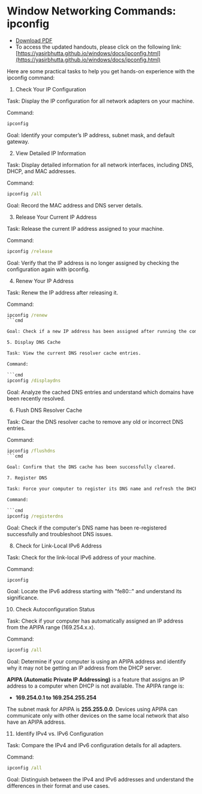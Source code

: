 # Window Networking Commands: ipconfig

- [Download PDF](https://yasirbhutta.github.io/windows/docs/ipconfig.pdf)
- To access the updated handouts, please click on the following link:
[https://yasirbhutta.github.io/windows/docs/ipconfig.html](https://yasirbhutta.github.io/windows/docs/ipconfig.html)

Here are some practical tasks to help you get hands-on experience with the ipconfig command:

1. Check Your IP Configuration

Task: Display the IP configuration for all network adapters on your machine.

Command:

```cmd
ipconfig
```

Goal: Identify your computer’s IP address, subnet mask, and default gateway.


2. View Detailed IP Information

Task: Display detailed information for all network interfaces, including DNS, DHCP, and MAC addresses.

Command:

```cmd
ipconfig /all
```

Goal: Record the MAC address and DNS server details.


3. Release Your Current IP Address

Task: Release the current IP address assigned to your machine.

Command:

```cmd
ipconfig /release
```

Goal: Verify that the IP address is no longer assigned by checking the configuration again with ipconfig.


4. Renew Your IP Address

Task: Renew the IP address after releasing it.

Command:

```cmd
ipconfig /renew
```cmd

Goal: Check if a new IP address has been assigned after running the command.

5. Display DNS Cache

Task: View the current DNS resolver cache entries.

Command:

```cmd
ipconfig /displaydns
```

Goal: Analyze the cached DNS entries and understand which domains have been recently resolved.

6. Flush DNS Resolver Cache

Task: Clear the DNS resolver cache to remove any old or incorrect DNS entries.

Command:

```cmd
ipconfig /flushdns
```cmd

Goal: Confirm that the DNS cache has been successfully cleared.

7. Register DNS

Task: Force your computer to register its DNS name and refresh the DHCP lease.

Command:

```cmd
ipconfig /registerdns
```

Goal: Check if the computer's DNS name has been re-registered successfully and troubleshoot DNS issues.


8. Check for Link-Local IPv6 Address

Task: Check for the link-local IPv6 address of your machine.

Command:

```cmd
ipconfig
```

Goal: Locate the IPv6 address starting with "fe80::" and understand its significance.


10. Check Autoconfiguration Status

Task: Check if your computer has automatically assigned an IP address from the APIPA range (169.254.x.x).

Command:

```cmd
ipconfig /all
```

Goal: Determine if your computer is using an APIPA address and identify why it may not be getting an IP address from the DHCP server.

**APIPA (Automatic Private IP Addressing)** is a feature that assigns an IP address to a computer when DHCP is not available. The APIPA range is:

- **169.254.0.1 to 169.254.255.254**
  
The subnet mask for APIPA is **255.255.0.0**. Devices using APIPA can communicate only with other devices on the same local network that also have an APIPA address.

11. Identify IPv4 vs. IPv6 Configuration

Task: Compare the IPv4 and IPv6 configuration details for all adapters.

Command:

```cmd
ipconfig /all
```

Goal: Distinguish between the IPv4 and IPv6 addresses and understand the differences in their format and use cases.